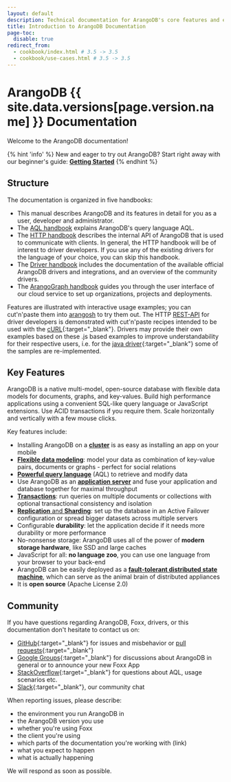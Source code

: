 ```yaml
---
layout: default
description: Technical documentation for ArangoDB's core features and ecosystem
title: Introduction to ArangoDB Documentation
page-toc:
  disable: true
redirect_from:
  - cookbook/index.html # 3.5 -> 3.5
  - cookbook/use-cases.html # 3.5 -> 3.5
---
```

# ArangoDB {{ site.data.versions[page.version.name] }} Documentation

Welcome to the ArangoDB documentation!

{% hint 'info' %}
New and eager to try out ArangoDB? Start right away with our beginner's guide:
[**Getting Started**](getting-started.html)
{% endhint %}

## Structure

The documentation is organized in five handbooks:

- This manual describes ArangoDB and its features in detail for you as a user,
  developer and administrator.
- The [AQL handbook](aql/) explains ArangoDB's query language AQL.
- The [HTTP handbook](http/) describes the internal API of ArangoDB
  that is used to communicate with clients. In general, the HTTP handbook will be
  of interest to driver developers. If you use any of the existing drivers for
  the language of your choice, you can skip this handbook.
- The [Driver handbook](drivers/) includes the documentation of the
  available official ArangoDB drivers and integrations, and an overview of the community
  drivers.
- The [ArangoGraph handbook](arangograph/) guides you through the user interface
  of our cloud service to set up organizations, projects and deployments.

Features are illustrated with interactive usage examples; you can cut'n'paste them
into [arangosh](programs-arangosh.html) to try them out. The HTTP
[REST-API](http/) for driver developers is demonstrated with cut'n'paste
recipes intended to be used with the [cURL](http://curl.haxx.se){:target="_blank"}. Drivers may provide
their own examples based on these .js based examples to improve understandability
for their respective users, i.e. for the [java driver](https://github.com/arangodb/arangodb-java-driver#learn-more){:target="_blank"}
some of the samples are re-implemented.

## Key Features

ArangoDB is a native multi-model, open-source database with flexible data models for documents, graphs, and key-values. Build high performance applications using a convenient SQL-like query language or JavaScript extensions. Use ACID transactions if you require them. Scale horizontally and vertically with a few mouse clicks.

Key features include:

- Installing ArangoDB on a [**cluster**](deployment.html) is as easy as installing an app on your mobile
- [**Flexible data modeling**](data-modeling.html): model your data as combination of key-value pairs, documents or graphs - perfect for social relations
- [**Powerful query language**](aql/) (AQL) to retrieve and modify data 
- Use ArangoDB as an [**application server**](foxx.html) and fuse your application and database together for maximal throughput
- [**Transactions**](transactions.html): run queries on multiple documents or collections with optional transactional consistency and isolation
- [**Replication** and **Sharding**](administration.html): set up the database in an Active Failover configuration or spread bigger datasets across multiple servers
- Configurable **durability**: let the application decide if it needs more durability or more performance
- No-nonsense storage: ArangoDB uses all of the power of **modern storage hardware**, like SSD and large caches
- JavaScript for all: **no language zoo**, you can use one language from your browser to your back-end
- ArangoDB can be easily deployed as a [**fault-tolerant distributed state machine**](deployment-standalone-agency.html), which can serve as the animal brain of distributed appliances
- It is **open source** (Apache License 2.0)

## Community

If you have questions regarding ArangoDB, Foxx, drivers, or this documentation don't hesitate to contact us on:

- [GitHub](https://github.com/arangodb/arangodb/issues){:target="_blank"} for issues
  and misbehavior or [pull requests](https://www.arangodb.com/community/){:target="_blank"}
- [Google Groups](https://groups.google.com/forum/?hl=de#!forum/arangodb){:target="_blank"} for discussions about ArangoDB in general or to announce your new Foxx App
- [StackOverflow](http://stackoverflow.com/questions/tagged/arangodb){:target="_blank"} for questions about AQL, usage scenarios etc.
- [Slack](http://slack.arangodb.com){:target="_blank"}, our community chat

When reporting issues, please describe:

- the environment you run ArangoDB in
- the ArangoDB version you use
- whether you're using Foxx
- the client you're using
- which parts of the documentation you're working with (link)
- what you expect to happen
- what is actually happening

We will respond as soon as possible.
